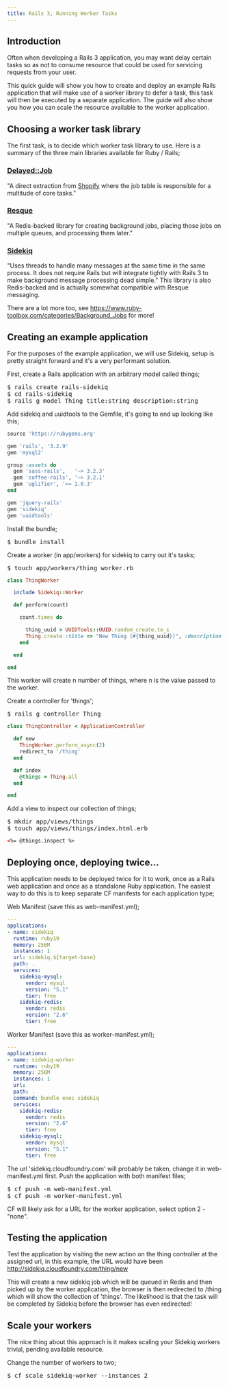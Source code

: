 ```yaml
---
title: Rails 3, Running Worker Tasks
---
```


## <a id='intro'></a>Introduction ##

Often when developing a Rails 3 application, you may want delay certain tasks so as not to consume resource that could be used for servicing requests from your user.

This quick guide will show you how to create and deploy an example Rails application that will make use of a worker library to defer a task, this task will then be executed by a separate application. The guide will also show you how you can scale the resource available to the worker application.

## <a id='worker-libs'></a> Choosing a worker task library ##

The first task, is to decide which worker task library to use. Here is a summary of the three main libraries available for Ruby / Rails;

### [Delayed::Job](https://github.com/collectiveidea/delayed_job) ###

"A direct extraction from [Shopify](http://www.shopify.com/) where the job table is responsible for a multitude of core tasks."

### [Resque](https://github.com/defunkt/resque) ###

"A Redis-backed library for creating background jobs, placing those jobs on multiple queues, and processing them later."

### [Sidekiq](https://github.com/mperham/sidekiq) ###

"Uses threads to handle many messages at the same time in the same process. It does not require Rails but will integrate tightly with Rails 3 to make background message processing dead simple." This library is also Redis-backed and is actually somewhat compatible with Resque messaging.

There are a lot more too, see https://www.ruby-toolbox.com/categories/Background_Jobs for more!

## <a id='example-app'></a> Creating an example application ##

For the purposes of the example application, we will use Sidekiq, setup is pretty straight forward and it's a very performant solution.

First, create a Rails application with an arbitrary model called things;

<pre class="terminal">
$ rails create rails-sidekiq
$ cd rails-sidekiq
$ rails g model Thing title:string description:string
</pre>

Add sidekiq and uuidtools to the Gemfile, it's going to end up looking like this;

~~~ruby
source 'https://rubygems.org'

gem 'rails', '3.2.9'
gem 'mysql2'

group :assets do
  gem 'sass-rails',   '~> 3.2.3'
  gem 'coffee-rails', '~> 3.2.1'
  gem 'uglifier', '>= 1.0.3'
end

gem 'jquery-rails'
gem 'sidekiq'
gem 'uuidtools'
~~~

Install the bundle;

<pre class="terminal">
$ bundle install
</pre>

Create a worker (in app/workers) for sidekiq to carry out it's tasks;

<pre class="terminal">
$ touch app/workers/thing_worker.rb
</pre>

~~~ruby
class ThingWorker

  include Sidekiq::Worker

  def perform(count)

    count.times do

      thing_uuid = UUIDTools::UUID.random_create.to_s
      Thing.create :title => "New Thing (#{thing_uuid})", :description => "This is the description for thing #{thing_uuid}"
    end

  end

end
~~~

This worker will create n number of things, where n is the value passed to the worker.

Create a controller for 'things';

<pre class="terminal">
$ rails g controller Thing
</pre>

~~~ruby
class ThingController < ApplicationController

  def new
    ThingWorker.perform_async(2)
    redirect_to '/thing'
  end

  def index
    @things = Thing.all
  end

end
~~~

Add a view to inspect our collection of things;

<pre class="terminal">
$ mkdir app/views/things
$ touch app/views/things/index.html.erb
</pre>

~~~html
<%= @things.inspect %>
~~~

## <a id='deploy'></a>Deploying once, deploying twice... ##

This application needs to be deployed twice for it to work, once as a Rails web application and once as a standalone Ruby application. The easiest way to do this is to keep separate CF manifests for each application type;

Web Manifest (save this as web-manifest.yml);

~~~yaml
---
applications:
- name: sidekiq
  runtime: ruby19
  memory: 256M
  instances: 1
  url: sidekiq.${target-base}
  path: .
  services:
    sidekiq-mysql:
      vendor: mysql
      version: "5.1"
      tier: free
    sidekiq-redis:
      vendor: redis
      version: "2.6"
      tier: free
~~~

Worker Manifest (save this as worker-manifest.yml);

~~~yaml
---
applications:
- name: sidekiq-worker
  runtime: ruby19
  memory: 256M
  instances: 1
  url:
  path: .
  command: bundle exec sidekiq
  services:
    sidekiq-redis:
      vendor: redis
      version: "2.6"
      tier: free
    sidekiq-mysql:
      vendor: mysql
      version: "5.1"
      tier: free
~~~

The url 'sidekiq.cloudfoundry.com' will probably be taken, change it in web-manifest.yml first.
Push the application with both manifest files;

<pre class="terminal">
$ cf push -m web-manifest.yml
$ cf push -m worker-manifest.yml
</pre>

CF will likely ask for a URL for the worker application, select option 2 - "none".

## <a id='test'></a>Testing the application ##

Test the application by visiting the new action on the thing controller at the assigned url, in this example, the URL would have been http://sidekiq.cloudfoundry.com/thing/new

This will create a new sidekiq job which will be queued in Redis and then picked up by the worker application, the browser is then redirected to /thing which will show the collection of 'things'. The likelihood is that the task will be completed by Sidekiq before the browser has even redirected!

## <a id='test'></a>Scale your workers ##

The nice thing about this approach is it makes scaling your Sidekiq workers trivial, pending available resource.

Change the number of workers to two;

<pre class="terminal">
$ cf scale sidekiq-worker --instances 2
</pre>

